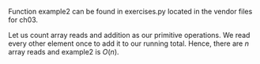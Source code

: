 Function example2 can be found in exercises.py located in the vendor files for ch03.

Let us count array reads and addition as our primitive operations. We read every other element once to add it to our
running total. Hence, there are $n$ array reads and example2 is $O(n)$.
